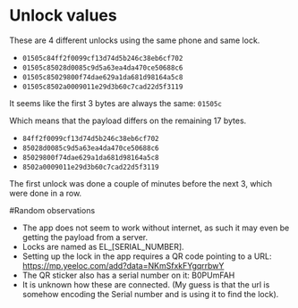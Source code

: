 # Unlock values
These are 4 different unlocks using the same phone and same lock.

* `01505c84ff2f0099cf13d74d5b246c38eb6cf702`
* `01505c85028d0085c9d5a63ea4da470ce50688c6`
* `01505c85029800f74dae629a1da681d98164a5c8`
* `01505c8502a0009011e29d3b60c7cad22d5f3119`

It seems like the first 3 bytes are always the same: `01505c`

Which means that the payload differs on the remaining 17 bytes.

* `84ff2f0099cf13d74d5b246c38eb6cf702`
* `85028d0085c9d5a63ea4da470ce50688c6`
* `85029800f74dae629a1da681d98164a5c8`
* `8502a0009011e29d3b60c7cad22d5f3119`

The first unlock was done a couple of minutes before the next 3, which were done in a row.

#Random observations
* The app does not seem to work without internet, as such it may even be getting the payload from a server.
* Locks are named as EL_[SERIAL_NUMBER].
* Setting up the lock in the app requires a QR code pointing to a URL: https://mp.yeeloc.com/add?data=NKmSfxkFYgqrrbwY
* The QR sticker also has a serial number on it: B0PUmFAH
* It is unknown how these are connected. (My guess is that the url is somehow encoding the Serial number and is using it to find the lock).